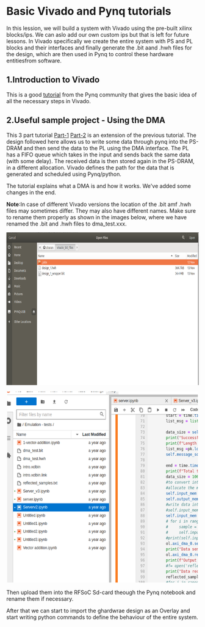 # Basic Vivado and Pynq tutorials

In this lession, we will build a system with Vivado using the pre-built xilinx blocks/ips. We can aslo add our own custom ips but that is left for future lessons. In Vivado specifically we create the entire system with PS and PL blocks and their interfaces and finally generate the .bit aand .hwh files for the design, which are then used in Pynq to control these hardware entitiesfrom software.

## 1.Introduction to Vivado 
This is a good [tutorial](https://discuss.pynq.io/t/tutorial-creating-a-hardware-design-for-pynq/145) from the Pynq community that gives the basic idea of all the necessary steps in Vivado.

## 2.Useful sample project - Using the DMA
This 3 part tutorial [Part-1](https://discuss.pynq.io/t/tutorial-pynq-dma-part-1-hardware-design/3133)  [Part-2](https://discuss.pynq.io/t/tutorial-pynq-dma-part-2-using-the-dma-from-pynq/3134) is an extension of the previous tutorial. The design followed here allows us to write some data through pynq into the PS-DRAM and then send the data to the PL using the DMA interface. The PL has a FIFO queue which takes in the input and sends back the same data (with some delay). The received data is then stored again in the PS-DRAM, in a different allocation. Vivado defines the path for the data that is generated and scheduled using Pynq/python. 

The tutorial explains what a DMA is and how it works. We've added some changes in the end.

**Note**:In case of different Vivado versions the location of the .bit amf .hwh files may sometimes differ. They may also have different names. Make sure to rename them properly as shown in the images below, where we have renamed the .bit and .hwh files to dma_test.xxx.

<p align="center">
<img src="pic2.png" alt="Alt Text" width="700" height="400">
</p>

<p align="center">
<img src="pic1.png" alt="Alt Text" width="500" height="500">
</p>

Then upload them into the RFSoC Sd-card theough the Pynq notebook and rename them if necessary.

After that we can start to import the ghardwrae design as an Overlay and start writing python commands to define the behaviour of the entire system.
